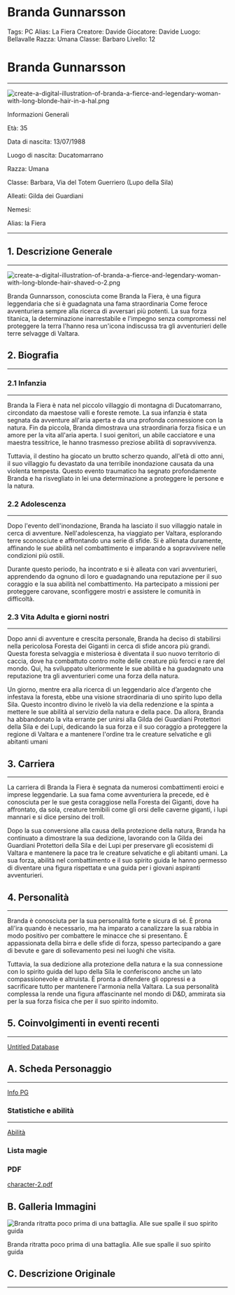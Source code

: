 # Branda Gunnarsson

Tags: PC
Alias: La Fiera
Creatore: Davide
Giocatore: Davide
Luogo: Bellavalle
Razza: Umana
Classe: Barbaro
Livello: 12

# Branda Gunnarsson

---

![create-a-digital-illustration-of-branda-a-fierce-and-legendary-woman-with-long-blonde-hair-in-a-hal.png](create-a-digital-illustration-of-branda-a-fierce-and-legendary-woman-with-long-blonde-hair-in-a-hal.png)

Informazioni Generali

Età: 35 

Data di nascita: 13/07/1988

Luogo di nascita: Ducatomarrano

Razza: Umana

Classe: Barbara, Via del Totem Guerriero (Lupo della Sila)

Alleati: Gilda dei Guardiani

Nemesi:

Alias:  la Fiera

---

## 1. Descrizione Generale

---

![create-a-digital-illustration-of-branda-a-fierce-and-legendary-woman-with-long-blonde-hair-shaved-o-2.png](create-a-digital-illustration-of-branda-a-fierce-and-legendary-woman-with-long-blonde-hair-shaved-o-2.png)

Branda Gunnarsson, conosciuta come Branda la Fiera, è una figura leggendaria che si è guadagnata una fama straordinaria Come feroce avventuriera sempre alla ricerca di avversari più potenti. La sua forza titanica, la determinazione inarrestabile e l'impegno senza compromessi nel proteggere la terra l'hanno resa un'icona indiscussa tra gli avventurieri delle terre selvagge di Valtara.

## 2. Biografia

---

### 2.1 Infanzia

---

Branda la Fiera è nata nel piccolo villaggio di montagna di Ducatomarrano, circondato da maestose valli e foreste remote. La sua infanzia è stata segnata da avventure all'aria aperta e da una profonda connessione con la natura. Fin da piccola, Branda dimostrava una straordinaria forza fisica e un amore per la vita all'aria aperta. I suoi genitori, un abile cacciatore e una maestra tessitrice, le hanno trasmesso preziose abilità di sopravvivenza.

Tuttavia, il destino ha giocato un brutto scherzo quando, all'età di otto anni, il suo villaggio fu devastato da una terribile inondazione causata da una violenta tempesta. Questo evento traumatico ha segnato profondamente Branda e ha risvegliato in lei una determinazione a proteggere le persone e la natura.

### 2.2 Adolescenza

---

Dopo l'evento dell'inondazione, Branda ha lasciato il suo villaggio natale in cerca di avventure. Nell'adolescenza, ha viaggiato per Valtara, esplorando terre sconosciute e affrontando una serie di sfide. Si è allenata duramente, affinando le sue abilità nel combattimento e imparando a sopravvivere nelle condizioni più ostili.

Durante questo periodo, ha incontrato e si è alleata con vari avventurieri, apprendendo da ognuno di loro e guadagnando una reputazione per il suo coraggio e la sua abilità nel combattimento. Ha partecipato a missioni per proteggere carovane, sconfiggere mostri e assistere le comunità in difficoltà.

### 2.3 Vita Adulta e giorni nostri

---

Dopo anni di avventure e crescita personale, Branda ha deciso di stabilirsi nella pericolosa Foresta dei Giganti in cerca di sfide ancora più grandi. Questa foresta selvaggia e misteriosa è diventata il suo nuovo territorio di caccia, dove ha combattuto contro molte delle creature più feroci e rare del mondo. Qui, ha sviluppato ulteriormente le sue abilità e ha guadagnato una reputazione tra gli avventurieri come una forza della natura.

Un giorno, mentre era alla ricerca di un leggendario alce d’argento che infestava la foresta, ebbe una visione straordinaria di uno spirito lupo della Sila. Questo incontro divino le rivelò la via della redenzione e la spinta a mettere le sue abilità al servizio della natura e della pace. Da allora, Branda ha abbandonato la vita errante per unirsi alla Gilda dei Guardiani Protettori della Sila e dei Lupi, dedicando la sua forza e il suo coraggio a proteggere la regione di Valtara e a mantenere l'ordine tra le creature selvatiche e gli abitanti umani

## 3. Carriera

---

La carriera di Branda la Fiera è segnata da numerosi combattimenti eroici e imprese leggendarie. La sua fama come avventuriera la precede, ed è conosciuta per le sue gesta coraggiose nella Foresta dei Giganti, dove ha affrontato, da sola, creature temibili come gli orsi delle caverne giganti, i lupi mannari e si dice persino dei troll.

Dopo la sua conversione alla causa della protezione della natura, Branda ha continuato a dimostrare la sua dedizione, lavorando con la Gilda dei Guardiani Protettori della Sila e dei Lupi per preservare gli ecosistemi di Valtara e mantenere la pace tra le creature selvatiche e gli abitanti umani. La sua forza, abilità nel combattimento e il suo spirito guida le hanno permesso di diventare una figura rispettata e una guida per i giovani aspiranti avventurieri.

## 4. Personalità

---

Branda è conosciuta per la sua personalità forte e sicura di sé. È prona all'ira quando è necessario, ma ha imparato a canalizzare la sua rabbia in modo positivo per combattere le minacce che si presentano. È appassionata della birra e delle sfide di forza, spesso partecipando a gare di bevute e gare di sollevamento pesi nei luoghi che visita.

Tuttavia, la sua dedizione alla protezione della natura e la sua connessione con lo spirito guida del lupo della Sila le conferiscono anche un lato compassionevole e altruista. È pronta a difendere gli oppressi e a sacrificare tutto per mantenere l'armonia nella Valtara. La sua personalità complessa la rende una figura affascinante nel mondo di D&D, ammirata sia per la sua forza fisica che per il suo spirito indomito.

## 5. Coinvolgimenti in eventi recenti

---

[Untitled Database](Untitled%20Database%20f3dd05aaeb4c4bcca93190b561e77cbd.csv)

## A. Scheda Personaggio

---

[Info PG](Info%20PG%207c4b83bfcd2e4a5382b1fdc0695356d4.csv)

### Statistiche e abilità

---

[Abilità](Abilita%CC%80%20598db4b9c1424724926dfa6e5f543ee8.csv)

### Lista magie

### PDF

[character-2.pdf](character-2.pdf)

## B. Galleria Immagini

![Branda ritratta poco prima di una battaglia.
Alle sue spalle il suo spirito guida](create-a-picture-of-branda-a-fierce-and-legendary-woman-with-long-blonde-hair-shaved-on-half-of-her.png)

Branda ritratta poco prima di una battaglia.
Alle sue spalle il suo spirito guida

## C. Descrizione Originale

---